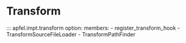 # Transform

::: apfel.impt.transform
    option:
        members:
            - register_transform_hook
            - TransformSourceFileLoader
            - TransformPathFinder
